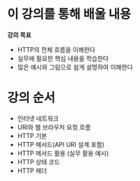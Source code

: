 # 이 강의를 통해 배울 내용
**강의 목표**

- HTTP의 전체 흐름을 이해한다
- 실무에 필요한 핵심 내용을 학습한다
- 많은 예시와 그림으로 쉽게 설명하여 이해한다

# 강의 순서
- 인터넷 네트워크
- URI와 웹 브라우저 요청 흐름
- HTTP 기본
- HTTP 메서드(API URI 설계 포함)
- HTTP 메서드 활용 (실무 활용 예시)
- HTTP 상태 코드
- HTTP 헤더
